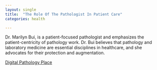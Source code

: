 ```yaml
---
layout: single
title:  "The Role Of The Pathologist In Patient Care"
categories: health

---
```

Dr. Marilyn Bui, is a patient-focused pathologist and emphasizes the patient-centricity of pathology work. Dr. Bui believes that pathology and laboratory medicine are essential disciplines in healthcare, and she advocates for their protection and augmentation.
 
[Digital Pathology Place](https://digitalpathologyplace.com/podcast/changing-stereotypes-of-pathology-how-pathologists-contribute-to-patient-care-w-dr-bui/)
